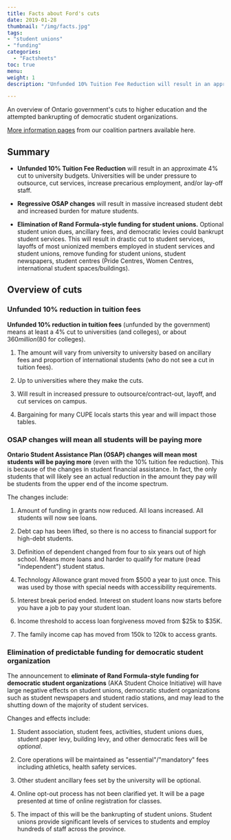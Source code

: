 ```yaml
---
title: Facts about Ford's cuts
date: 2019-01-28
thumbnail: "/img/facts.jpg"
tags:
- "student unions"
- "funding"
categories:
  - "Factsheets"
toc: true
menu: 
weight: 1
description: "Unfunded 10% Tuition Fee Reduction will result in an approximate 4% cut to university budgets. Universities will be under pressure to outsource, cut services, increase precarious employment, and/or lay-off staff. Regressive OSAP changes will result in massive increased student debt and increased burden for mature students. Elimination of Rand Formula-style funding for student unions. Optional student union dues, ancillary fees, and democratic levies could bankrupt."

---
```


An overview of Ontario government's cuts to higher education and the attempted bankrupting of democratic student organizations.

[More information pages](/ford/coalitionlinks) from our coalition partners available here.

## Summary


- **Unfunded 10% Tuition Fee Reduction** will result in an approximate 4% cut to university budgets. Universities
will be under pressure to outsource, cut services, increase precarious
employment, and/or lay-off staff.

- **Regressive OSAP changes** will result in massive increased student debt and increased burden for
mature students.

- **Elimination of Rand Formula-style funding for student unions.** Optional student union dues, ancillary fees, and democratic levies could bankrupt student services. This will result in drastic cut to student services, layoffs of most unionized members employed in student services and student unions, remove funding for student unions, student newspapers, student centres (Pride Centres, Women Centres, international student spaces/buildings).

## Overview of cuts

### Unfunded 10% reduction in tuition fees

**Unfunded 10% reduction in tuition fees** (unfunded by
    the government) means at least a 4% cut to universities (and
    colleges), or about $360 million ($80 for colleges). 

1.  The amount will vary from university to university based on
ancillary fees and proportion of international students (who do
not see a cut in tuition fees).

2.  Up to universities where they make the cuts.

3.  Will result in increased pressure to outsource/contract-out,
layoff, and cut services on campus.

4.  Bargaining for many CUPE locals starts this year and will impact
those tables.

### OSAP changes will mean all students will be paying more

**Ontario Student Assistance Plan (OSAP) changes will mean most students will be paying more** (even
with the 10% tuition fee reduction). This is because of the changes
in student financial assistance. In fact, the only students that will likely see an actual reduction in the amount they pay will be students
from the upper end of the income spectrum. 
	
The changes include:

1.  Amount of funding in grants now reduced. All loans increased.
All students will now see loans.

2.  Debt cap has been lifted, so there is no access to financial
support for high-debt students.

3.  Definition of dependent changed from four to six years out of
high school. Means more loans and harder to qualify for mature
(read "independent") student status.

4.  Technology Allowance grant moved from $500 a year to just once.
This was used by those with special needs with
accessibility requirements.

5.  Interest break period ended. Interest on student loans now
starts before you have a job to pay your student loan.

6.  Income threshold to access loan forgiveness moved from $25k
to $35K.

7.  The family income cap has moved from 150k to 120k to
access grants.

### Elimination of predictable funding for democratic student organization
 
The announcement to **eliminate of Rand Formula-style funding for democratic student organizations** (AKA Student Choice Initiative) will have large negative effects on student unions, democratic student organizations such as student newspapers and student radio stations, and may lead to the shutting down of the majority of student services.

Changes and effects include:

1.  Student association, student fees, activities, student unions
dues, student paper levy, building levy, and other democratic
fees will be *optional*.

2.  Core operations will be maintained as "essential"/"mandatory"
fees including athletics, health safety services.

3.  Other student ancillary fees set by the university will
be optional.

4.  Online opt-out process has not been clarified yet. It will be a
page presented at time of online registration for classes.

5.  The impact of this will be the bankrupting of student unions.
Student unions provide significant levels of services to
students and employ hundreds of staff across the province.



